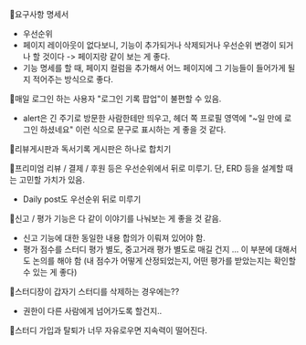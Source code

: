 📌요구사항 명세서
- 우선순위
- 페이지 레이아웃이 없다보니, 기능이 추가되거나 삭제되거나 우선순위 변경이 되거나 할 것이다 -> 페이지랑 같이 보는 게 좋다.
- 기능 명세를 할 때, 페이지 컬럼을 추가해서 어느 페이지에 그 기능들이 들어가게 될지 적어주는 방식으로 좋다.

📌매일 로그인 하는 사용자 "로그인 기록 팝업"이 불편할 수 있음.
- alert은 긴 주기로 방문한 사람한테만 띄우고, 헤더 쪽 프로필 영역에 "~일 만에 로그인 하셨네요" 이런 식으로 문구로 표시하는 게 좋을 것 같다.

📌리뷰게시판과 독서기록 게시판은 하나로 합치기

📌프리미엄 리뷰 / 결제 / 후원 등은 우선순위에서 뒤로 미루기. 단, ERD 등을 설계할 때는 고민할 가치가 있음.
- Daily post도 우선순위 뒤로 미루기

📌신고 / 평가 기능은 다 같이 이야기를 나눠보는 게 좋을 것 같음.
- 신고 기능에 대한 동일한 내용 합의가 이뤄져 있어야 함.
- 평가 점수를 스터디 평가 별도, 중고거래 평가 별도로 매길 건지 ... 이 부분에 대해서도 논의를 해야 함 (내 점수가 어떻게 산정되었는지, 어떤 평가를 받았는지는 확인할 수 있는 게 좋다)

📌스터디장이 갑자기 스터디를 삭제하는 경우에는??
- 권한이 다른 사람에게 넘어가도록 할건지..

📌스터디 가입과 탈퇴가 너무 자유로우면 지속력이 떨어진다.